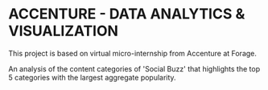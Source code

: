 # ACCENTURE - DATA ANALYTICS & VISUALIZATION

This project is based on virtual micro-internship from Accenture at Forage.


An analysis of the content categories of 'Social Buzz' that highlights the top 5 categories with the
largest aggregate popularity.
